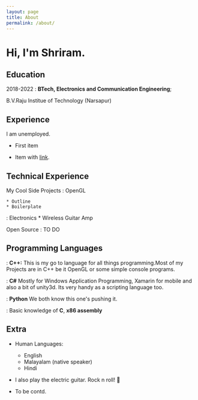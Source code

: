```yaml
---
layout: page
title: About
permalink: /about/
---
```

Hi, I'm Shriram. 
============

Education
---------

2018-2022
:   **BTech, Electronics and Communication Engineering**;

B.V.Raju Institue of Technology (Narsapur)

Experience
----------

I am unemployed.

* First item

* Item with [link](http://www.example.com).

Technical Experience
--------------------

My Cool Side Projects
:   OpenGL

    * Outline
    * Boilerplate
    
:   Electronics
    * Wireless Guitar Amp
   
Open Source
:   TO DO

## Programming Languages


:   **C++:** This is my go to language for all things programming.Most
    of my Projects are in C++ be it OpenGL or some simple console programs.

:   **C#** Mostly for Windows Application Programming, Xamarin for mobile
    and also a bit of unity3d. Its very handy as a scripting language too.

:   **Python** We both know this one's pushing
    it.

:   Basic knowledge of **C**, **x86 assembly**

[ref]: https://github.com/notshriram/Outline

Extra
----------------------------------------

* Human Languages:

     * English 
     * Malayalam (native speaker)
     * Hindi

* I also play the electric guitar. Rock n roll! :metal:

* To be contd.
